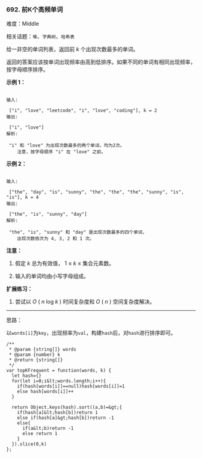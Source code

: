 ### 692. 前K个高频单词

难度：Middle

相关话题：`堆`、`字典树`、`哈希表`

给一非空的单词列表，返回前 *k* 个出现次数最多的单词。



返回的答案应该按单词出现频率由高到低排序。如果不同的单词有相同出现频率，按字母顺序排序。



 **示例 1：** 





```

输入:

 ["i", "love", "leetcode", "i", "love", "coding"], k = 2
输出:

 ["i", "love"]
解析:

 "i" 和 "love" 为出现次数最多的两个单词，均为2次。
    注意，按字母顺序 "i" 在 "love" 之前。

```





 **示例 2：** 





```

输入:

 ["the", "day", "is", "sunny", "the", "the", "the", "sunny", "is", "is"], k = 4
输出:

 ["the", "is", "sunny", "day"]
解析:

 "the", "is", "sunny" 和 "day" 是出现次数最多的四个单词，
    出现次数依次为 4, 3, 2 和 1 次。

```





 **注意：** 





1. 假定  *k*  总为有效值， 1 &le;  *k*  &le; 集合元素数。

2. 输入的单词均由小写字母组成。









 **扩展练习：** 





1. 尝试以 *O* ( *n*  log  *k* ) 时间复杂度和 *O* ( *n* ) 空间复杂度解决。






-----

思路：

以`words[i]`为`key`，出现频率为`val`，构建`hash`后，对`hash`进行排序即可。


```
/**
 * @param {string[]} words
 * @param {number} k
 * @return {string[]}
 */
var topKFrequent = function(words, k) {
  let hash={}
  for(let i=0;i&lt;words.length;i++){
    if(hash[words[i]]==null)hash[words[i]]=1
    else hash[words[i]]++
  }
  
  return Object.keys(hash).sort((a,b)=&gt;{
    if(hash[a]&lt;hash[b])return 1
    else if(hash[a]&gt;hash[b])return -1
    else{
      if(a&lt;b)return -1
      else return 1
    }
  }).slice(0,k)
};



```
